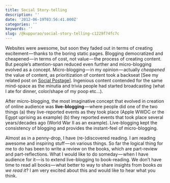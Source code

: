 ```yaml
---
title: Social Story-telling
description: ''
date: '2012-06-19T03:56:41.000Z'
categories: ''
keywords: ''
slug: /@kuppurao/social-story-telling-c1229f74fc7c
---
```


Websites were awesome, but soon they faded out in terms of creating excitement — thanks to the boring static pages. Blogging democratized and cheapened — in terms of cost, not value — the process of creating content. But people’s attention-span reduced even further and micro-blogging evolved as a concept. Micro-blogging — in my opinion — actually _cheapened_ the value of content, as prioritization of content took a backseat \[See my related post on [Social Postage](www.sastwingees.org/2012/05/22/social-postage)\]. Ingenious content contended for the same mind-space as the minutia and trivia people had started broadcasting (what I ate for dinner, color/shape of my poop etc…).

After micro-blogging, the most imaginative concept that evolved in creation of online audience was **live-blogging** — where people did one of the two things (a) they live-reported events as they took place (Apple WWDC or the Egypt uprising as example) (b) they reported events that took place several years/decades ago (World War II as an example). Live-blogging kept the consistency of blogging and provides the instant-feel of micro-blogging.

Almost as in a penny-drop, I have (re-)discovered reading. I am reading awesome and inspiring stuff — on various things. So far the logical thing for me to do has been to write a review on the books, which are part-review and part-reflections. What I would like to do someday — when I have audience for it — is to extend live-blogging to book-reading. We don’t have time to read all books — what better to way to share insights from books _as we read it_? I am very excited about this and would like to hear what you think.